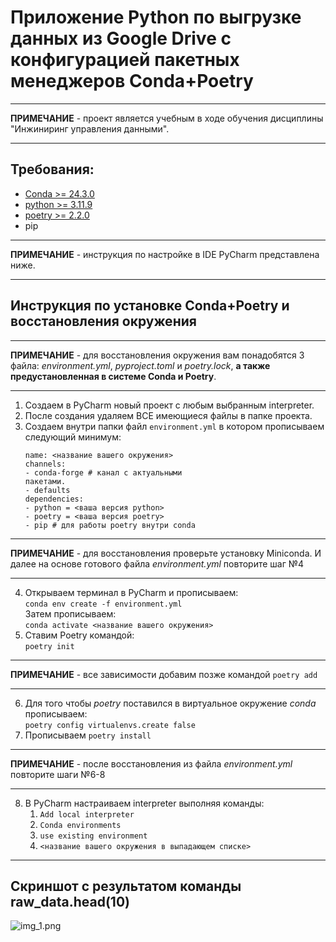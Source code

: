 # Приложение Python по выгрузке данных из Google Drive с конфигурацией пакетных менеджеров Conda+Poetry

---

**ПРИМЕЧАНИЕ** - проект является учебным в ходе обучения дисциплины "Инжиниринг управления данными".

---

## Требования:
 - [Conda >= 24.3.0](https://www.anaconda.com/docs/getting-started/miniconda/install)
 - [python >= 3.11.9](https://www.python.org/downloads/release/python-3119/)
 - [poetry >= 2.2.0](https://habr.com/ru/articles/593529/)
 - pip

---

**ПРИМЕЧАНИЕ** - инструкция по настройке в IDE PyCharm представлена ниже.

---

## Инструкция по установке Conda+Poetry и восстановления окружения

---

**ПРИМЕЧАНИЕ** - для восстановления окружения вам понадобятся 3 файла: *environment.yml*, *pyproject.toml* 
и *poetry.lock*, **а также предустановленная в системе Conda и Poetry**.

---

1) Создаем в PyCharm новый проект с любым выбранным interpreter.
2) После создания удаляем ВСЕ имеющиеся файлы в папке проекта.
3) Создаем внутри папки файл ```environment.yml``` в котором прописываем следующий минимум:
    ```
   name: <название вашего окружения>
   channels:
    - conda-forge # канал с актуальными
    пакетами.
    - defaults
   dependencies:
    - python = <ваша версия python>
    - poetry = <ваша версия poetry>
    - pip # для работы poetry внутри conda
   ```
    
---

**ПРИМЕЧАНИЕ** - для восстановления проверьте установку Miniconda. И далее на основе готового файла *environment.yml*
повторите шаг №4

---

4) Открываем терминал в PyCharm и прописываем:  
`cоnda env create -f environment.yml`  
Затем прописываем:  
`cоnda activate <название вашего окружения>`
5) Ставим Poetry командой:  
`poetry init`

---

**ПРИМЕЧАНИЕ** - все зависимости добавим позже командой `poetry add`

---

6) Для того чтобы *poetry* поставился в виртуальное окружение *conda*
прописываем:  
`poetry config virtualenvs.create false`
7) Прописываем `poetry install`

---

**ПРИМЕЧАНИЕ** - после восстановления из файла *environment.yml* повторите шаги №6-8

---

8) В PyCharm настраиваем interpreter выполняя команды:
    1) `Add local interpreter`
    2) `Conda environments`
    3) `use existing environment`
    4) `<название вашего окружения в выпадающем списке>`

---

## Скриншот с результатом команды raw_data.head(10)
![img_1.png](images/img_1.png)
   
